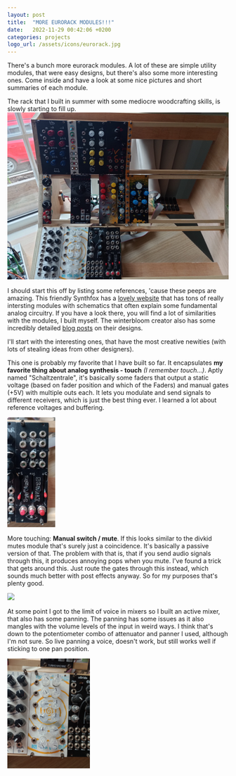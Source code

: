 ```yaml
---
layout: post
title:  "MORE EURORACK MODULES!!!"
date:   2022-11-29 00:42:06 +0200
categories: projects
logo_url: /assets/icons/eurorack.jpg
---
```

There's a bunch more eurorack modules. A lot of these are simple utility modules, that were easy designs, but there's also some more interesting ones. Come inside and have a look at some nice pictures and short summaries of each module. 

The rack that I built in summer with some mediocre woodcrafting skills, is slowly starting to fill up. 
![My pretty pretty system](/assets/thumbnails/Modular_All.jpg)

I should start this off by listing some references, 'cause these peeps are amazing. This friendly Synthfox has a [lovely website](https://sfcs.neocities.org/) that has tons of really intersting modules with schematics that often explain some fundamental analog circuitry. If you have a look there, you will find a lot of similarities with the modules, I built myself. The winterbloom creator also has some incredibly detailed [blog posts](https://blog.thea.codes/) on their designs. 

I'll start with the interesting ones, that have the most creative newities (with lots of stealing ideas from other designers). 

This one is probably my favorite that I have built so far. It encapsulates **my favorite thing about analog synthesis - touch** *(I remember touch...)*. Aptly named "Schaltzentrale", it's basically some faders that output a static voltage (based on fader position and which of the Faders) and manual gates (+5V) with multiple outs each. It lets you modulate and send signals to different receivers, which is just the best thing ever. I learned a lot about reference voltages and buffering.

<img src="/assets/thumbnails/Modular_Kontrolle.jpg" height="250">

More touching: **Manual switch / mute**. If this looks similar to the divkid mutes module that's surely just a coincidence. It's basically a passive version of that. The problem with that is, that if you send audio signals through this, it produces annoying pops when you mute. I've found a trick that gets around this. Just route the gates through this instead, which sounds much better with post effects anyway. So for my purposes that's plenty good. 

<img src="/assets/thumbnails/Switch.jpg" height="250">

At some point I got to the limit of voice in mixers so I built an active mixer, that also has some panning. The panning has some issues as it also mangles with the volume levels of the input in weird ways. I think that's down to the potentiometer combo of attenuator and panner I used, although I'm not sure. So live panning a voice, doesn't work, but still works well if sticking to one pan position. 

<img src="/assets/thumbnails/Modular_Mixer-Panner.jpg" height="250">
